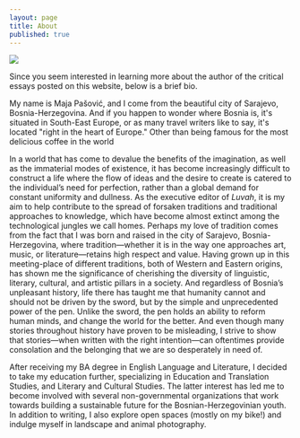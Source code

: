 ```yaml
---
layout: page
title: About
published: true
---
```


![]({{site.baseurl}}/img/Maja%20BLOG_Photo.jpg)


<span class="versal s9">S</span>ince you seem interested in learning more about the author of the critical essays posted on this website, below is a brief bio.  

My name is Maja Pašović, and I come from the beautiful city of Sarajevo, Bosnia-Herzegovina.
And if you happen to wonder where Bosnia is, it's situated in South-East Europe, or as many travel writers like to say, it's located "right in the heart of Europe." Other than being famous for the most delicious coffee in the world   

In a world that has come to devalue the benefits of the imagination, as well as the immaterial modes of
existence, it has become increasingly difficult to construct a life where the flow of ideas and the desire to create is catered to the individual’s need for perfection, rather than a global demand for constant uniformity and dullness. As the executive editor of *Luvah*, it is my aim to help contribute to the spread of forsaken traditions and traditional approaches to knowledge, which have become almost extinct among the technological jungles we call homes. Perhaps my love of
tradition comes from the fact that I was born and raised in the city of
Sarajevo, Bosnia-Herzegovina, where tradition—whether it is in the way
one approaches art, music, or literature—retains high respect and value.
Having grown up in this meeting-place of different traditions, both of
Western and Eastern origins, has shown me the significance of cherishing
the diversity of linguistic, literary, cultural, and artistic pillars in
a society. And regardless of Bosnia’s unpleasant history, life there
has taught me that humanity cannot and should not be driven by the
sword, but by the simple and unprecedented power of the pen. Unlike the
sword, the pen holds an ability to reform human minds, and change the
world for the better. And even though many stories throughout history
have proven to be misleading, I strive to show that stories—when written
with the right intention—can oftentimes provide consolation and the
belonging that we are so desperately in need of.

After receiving my BA degree in English Language and Literature, I decided to take my
education further, specializing in Education and Translation Studies,
and Literary and Cultural Studies. The latter interest has led me to become involved with several
non-governmental organizations that work towards building a sustainable
future for the Bosnian-Herzegovinian youth. In addition to writing, I also
explore open spaces (mostly on my bike!) and indulge myself in landscape and 
animal photography.
